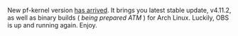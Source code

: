 New pf-kernel version [has
arrived](https://pf.natalenko.name/sources/4.11/patch-4.11-pf3.xz). It brings
you latest stable update, v4.11.2, as well as binary builds ( _being prepared
ATM_ ) for Arch Linux. Luckily, OBS is up and running again. Enjoy.


